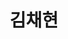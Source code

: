 ---
title: 김채현
type: landing

# Full Name (for SEO)
first_name: Chaehyeon
last_name: Kim

# Username (this should match the folder name)
authors:
  - admin

# Is this the primary user of the site?
superuser: true

# Role/position
role: 백엔드 개발자

# Organizations/Affiliations
organizations:
  - name: 전북대학교 컴퓨터인공지능학부
    url: 'https://csai.jbnu.ac.kr/csai/index.do'
  

# Short bio (displayed in user profile at end of posts)
bio: >
  Hello, I’m Chaehyeon Kim, a backend developer focused on the essentials. I thrive on continuous learning and exploration, designing robust systems while growing through problem-solving. I embrace new technologies without fear and aim to create valuable solutions by staying true to the core principles of development. Like calm but deep waters, I aspire to be a developer who adds real value with a calm demeanor and deep knowledge and experience.

sections:
  - block: interests
    content:
      title: "Interest"
      items:
        - name: Web Services
        - name: API Design & Integration
        - name: Cloud Infrastructure
        - name: Development & Deploy
        - name: Computer Vision

  - block: education
    content:
      title: "Education"
      courses:
        - course: B.S. in Computer Science and Engineering
          institution: Jeonbuk National University
          year: 2022 - 2026

  - block: social
    content:
        title: "Social Profiles"
        links:
          - icon: envelope
            url: 'mailto:esther107@jbnu.ac.kr'
            icon_pack: fas
          - icon: github
            url: 'https://github.com/chaehyeon107'
            icon_pack: fab
          - icon: brands/x
            url: 'https://x.com/107daydreaming'
# Link to a PDF of your resume/CV from the About widget.
# To enable, copy your resume/CV to `static/files/cv.pdf` and uncomment the lines below.
# - icon: cv
#   icon_pack: ai
#   link: files/cv.pdf

# Enter email to display Gravatar (if Gravatar enabled in Config)

# Highlight the author in author lists? (true/false)
  - block: interest
    content:
      title: 'ChaeHyeon’s CODING Interests'
      items:
        - name: Algorithm
          description: |
            As a member of the ALPS algorithm club at the Department of Computer and Artificial Intelligence at Jeonbuk National University, I am **learning algorithms** through the Baekjoon platform.
          icon: code-branch
          icon_pack: fas
        - name: Spring Framework
          description: |
            I am currently studying the **basics of the Spring framework** through online courses on Inflearn.
          icon: seedling
          icon_pack: fas
        - name: Cloud Computing
          description: |
            I am exploring cloud computing, focusing on infrastructure management and service deployment, with the goal of obtaining **an AWS-related certification**.
          icon: calculator
          icon_pack: fas
        - name: Data Architecture
          description: |
            I am also working towards designing the data architecture for the upcoming Jeonbuk University Restaurant Project. As the first step toward achieving this goal, I am studying for the **SQLD certification**.
          icon: chart-line
          icon_pack: fas
        - name: Development
          description: |
            I am planning a full-stack web application development project, specifically a web app for **the best restaurants at Jeonbuk University**.
          icon: laptop
          icon_pack: fas
        - name: English conversation
          description: |
            To enhance my skills as a developer, I am also studying **conversational English** to improve fluency.
          icon: globe
          icon_pack: fas
    design:
      columns: 1


  - block: techstack
    content:
      title: 'Tech Stack'
      items:
        - name: Backend
          items:
            - name: Kotlin
            - name: Java
            - name: Spring Boot
            - name: Spring
            - name: Gradle
        - name: DevOps
          items:
            - name: AWS - EC2
            - name: MySQL
            - name: Markdown
        - name: Frontend
          items:
            - name: HTML
            - name: CSS
            - name: JS
        - name: Tools & Collaboration
          items:
            - name: Git
            - name: Jira
            - name: Slack
            - name: VS Code
            - name: Intellij
            - name: Pycharm
            - name: Eclipse
            - name: Android Studio
    design:
      columns: 1
highlight_name: true
---